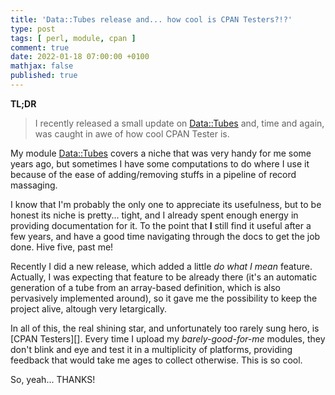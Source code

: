 ```yaml
---
title: 'Data::Tubes release and... how cool is CPAN Testers?!?'
type: post
tags: [ perl, module, cpan ]
comment: true
date: 2022-01-18 07:00:00 +0100
mathjax: false
published: true
---
```


**TL;DR**

> I recently released a small update on [Data::Tubes][] and, time and
> again, was caught in awe of how cool CPAN Tester is.

My module [Data::Tubes][] covers a niche that was very handy for me some
years ago, but sometimes I have some computations to do where I use it
because of the ease of adding/removing stuffs in a pipeline of record
massaging.

I know that I'm probably the only one to appreciate its usefulness, but
to be honest its niche is pretty... tight, and I already spent enough
energy in providing documentation for it. To the point that **I** still
find it useful after a few years, and have a good time navigating
through the docs to get the job done. Hive five, past me!

Recently I did a new release, which added a little *do what I mean*
feature. Actually, I was expecting that feature to be already there
(it's an automatic generation of a tube from an array-based definition,
which is also pervasively implemented around), so it gave me the
possibility to keep the project alive, altough very letargically.

In all of this, the real shining star, and unfortunately too rarely sung
hero, is [CPAN Testers][]. Every time I upload my *barely-good-for-me*
modules, they don't blink and eye and test it in a multiplicity of
platforms, providing feedback that would take me ages to collect
otherwise. This is so cool.

So, yeah... THANKS!

[Perl]: https://www.perl.org/
[Raku]: https://raku.org/
[Data::Tubes]: https://metacpan.org/pod/Data::Tubes
